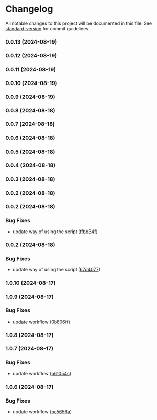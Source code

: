 # Changelog

All notable changes to this project will be documented in this file. See [standard-version](https://github.com/conventional-changelog/standard-version) for commit guidelines.

### 0.0.13 (2024-08-19)

### 0.0.12 (2024-08-19)

### 0.0.11 (2024-08-19)

### 0.0.10 (2024-08-19)

### 0.0.9 (2024-08-19)

### 0.0.8 (2024-08-18)

### 0.0.7 (2024-08-18)

### 0.0.6 (2024-08-18)

### 0.0.5 (2024-08-18)

### 0.0.4 (2024-08-18)

### 0.0.3 (2024-08-18)

### 0.0.2 (2024-08-18)

### 0.0.2 (2024-08-18)


### Bug Fixes

* update way of using the script ([ffbb34f](https://github.com/pinkynrg/flask-react-app/commit/ffbb34fa8dca1d7eaea0d5b8a874f5af1e837f95))

### 0.0.2 (2024-08-18)


### Bug Fixes

* update way of using the script ([67d4077](https://github.com/pinkynrg/create-flask-react-app/commit/67d40770e25682b3962f7a0ef387a9530000e2ac))

### 1.0.10 (2024-08-17)

### 1.0.9 (2024-08-17)


### Bug Fixes

* update workflow ([0b806ff](https://github.com/pinkynrg/create-flask-react-app/commit/0b806fff752a2947c9d21bca7cba6ea158828625))

### 1.0.8 (2024-08-17)

### 1.0.7 (2024-08-17)


### Bug Fixes

* update workflow ([b61054c](https://github.com/pinkynrg/create-flask-react-app/commit/b61054cc5f55031998cd94f7d908931803308d5f))

### 1.0.6 (2024-08-17)


### Bug Fixes

* update workflow ([bc5656a](https://github.com/pinkynrg/create-flask-react-app/commit/bc5656acfb5a9d386750e56ea144ff4e89cd1caf))
